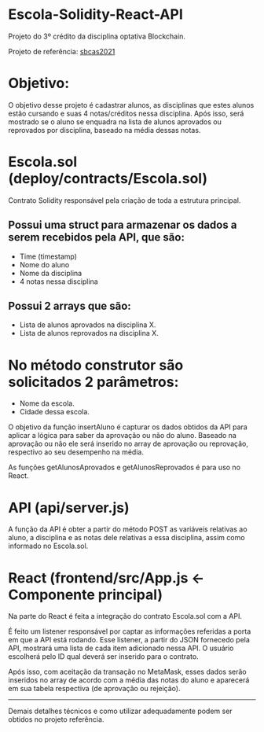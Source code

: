 # Escola-Solidity-React-API
 Projeto do 3º crédito da disciplina optativa Blockchain.

Projeto de referência: [sbcas2021](https://github.com/lifuesc/sbcas2021)

# Objetivo:

O objetivo desse projeto é cadastrar alunos, as disciplinas que estes alunos estão cursando e suas 4 notas/créditos nessa disciplina. Após isso, será mostrado se o aluno se enquadra na lista de alunos aprovados ou reprovados por disciplina, baseado na média dessas notas.

# Escola.sol (deploy/contracts/Escola.sol)

Contrato Solidity responsável pela criação de toda a estrutura principal.

## Possui uma struct para armazenar os dados a serem recebidos pela API, que são:
- Time (timestamp)
- Nome do aluno
- Nome da disciplina 
- 4 notas nessa disciplina

## Possui 2 arrays que são: 
- Lista de alunos aprovados na disciplina X. 
- Lista de alunos reprovados na disciplina X.

# No método construtor são solicitados 2 parâmetros: 
- Nome da escola.
- Cidade dessa escola. 

O objetivo da função insertAluno é capturar os dados obtidos da API para aplicar a lógica para saber da aprovação ou não do aluno. Baseado na aprovação ou não ele será inserido no array de aprovação ou reprovação, respectivo ao seu desempenho na média.

As funções getAlunosAprovados e getAlunosReprovados é para uso no React.

# API (api/server.js)

A função da API é obter a partir do método POST as variáveis relativas ao aluno, a disciplina e as notas dele relativas a essa disciplina, assim como informado no Escola.sol.

# React (frontend/src/App.js <- Componente principal)

Na parte do React é feita a integração do contrato Escola.sol com a API.

É feito um listener responsável por captar as informações referidas a porta em que a API está rodando. Esse listener, a partir do JSON fornecedo pela API, mostrará uma lista de cada item adicionado nessa API. O usuário escolherá pelo ID qual deverá ser inserido para o contrato.

Após isso, com aceitação da transação no MetaMask, esses dados serão inseridos no array de acordo com a média das notas do aluno e aparecerá em sua tabela respectiva (de aprovação ou rejeição).

---

Demais detalhes técnicos e como utilizar adequadamente podem ser obtidos no projeto referência.
